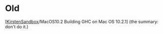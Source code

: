# Old


\[[KirstenSandbox](kirsten-sandbox)/MacOS10.2 Building GHC on Mac OS 10.2.1\] (the summary: don't do it.)
